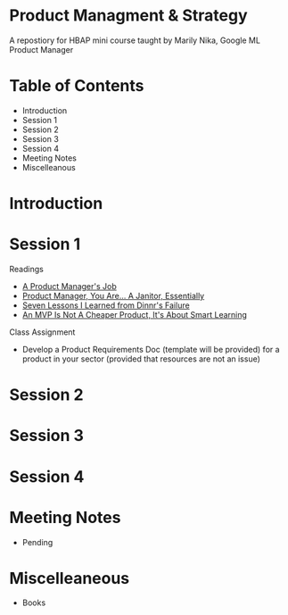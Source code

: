 # Product Managment & Strategy

A repostiory for HBAP mini course taught by Marily Nika, Google ML Product Manager

# Table of Contents
- Introduction
- Session 1
- Session 2
- Session 3
- Session 4
- Meeting Notes
- Miscelleanous 

# Introduction

# Session 1
Readings
- [A Product Manager's Job](https://medium.com/@joshelman/a-product-managers-job-63c09a43d0ec#.1f5wvawiv)
- [Product Manager, You Are... A Janitor, Essentially](https://medium.com/all-things-product-management/product-manager-you-are-664d83ee702e)
- [Seven Lessons I Learned from Dinnr's Failure](https://medium.com/indian-thoughts/seven-lessons-i-learned-from-the-failure-of-my-first-startup-dinnr-c166d1cfb8b8)
- [An MVP Is Not A Cheaper Product, It's About Smart Learning](https://steveblank.com/2013/07/22/an-mvp-is-not-a-cheaper-product-its-about-smart-learning/)

Class Assignment
- Develop a Product Requirements Doc (template will be provided) for a product in your sector (provided that resources are not an issue)

# Session 2

# Session 3

# Session 4

# Meeting Notes
- Pending

# Miscelleaneous
- Books
